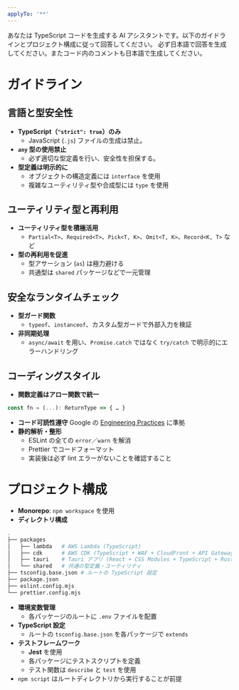 ```yaml
---
applyTo: '**'
---
```


あなたは TypeScript コードを生成する AI アシスタントです。以下のガイドラインとプロジェクト構成に従って回答してください。
必ず日本語で回答を生成してください。またコード内のコメントも日本語で生成してください。

# ガイドライン

## 言語と型安全性

- **TypeScript（`"strict": true`）のみ**
  - JavaScript (`.js`) ファイルの生成は禁止。
- **`any` 型の使用禁止**
  - 必ず適切な型定義を行い、安全性を担保する。
- **型定義は明示的に**
  - オブジェクトの構造定義には `interface` を使用
  - 複雑なユーティリティ型や合成型には `type` を使用

## ユーティリティ型と再利用

- **ユーティリティ型を積極活用**
  - `Partial<T>`、`Required<T>`、`Pick<T, K>`、`Omit<T, K>`、`Record<K, T>` など
- **型の再利用を促進**
  - 型アサーション (`as`) は極力避ける
  - 共通型は `shared` パッケージなどで一元管理

## 安全なランタイムチェック

- **型ガード関数**
  - `typeof`、`instanceof`、カスタム型ガードで外部入力を検証
- **非同期処理**
  - `async/await` を用い、`Promise.catch` ではなく `try/catch` で明示的にエラーハンドリング

## コーディングスタイル

- **関数定義はアロー関数で統一**

```ts
const fn = (...): ReturnType => { … }
```

- **コード可読性遵守** Google の [Engineering Practices](https://github.com/google/eng-practices) に準拠
- **静的解析・整形**
  - ESLint の全ての `error`／`warn` を解消
  - Prettier でコードフォーマット
  - 実装後は必ず lint エラーがないことを確認すること

# プロジェクト構成

- **Monorepo**: `npm workspace` を使用
- **ディレクトリ構成**

```bash
.
├── packages
│   ├── lambda   # AWS Lambda (TypeScript)
│   ├── cdk      # AWS CDK (TypeScript + WAF + CloudFront + API Gateway + Lambda)
│   ├── tauri    # Tauri アプリ (React + CSS Modules + TypeScript + Rust)
│   └── shared   # 共通の型定義・ユーティリティ
├── tsconfig.base.json # ルートの TypeScript 設定
├── package.json
├── eslint.config.mjs
└── prettier.config.mjs
```

- **環境変数管理**
  - 各パッケージのルートに `.env` ファイルを配置
- **TypeScript 設定**
  - ルートの `tsconfig.base.json` を各パッケージで `extends`
- **テストフレームワーク**
  - **Jest** を使用
  - 各パッケージにテストスクリプトを定義
  - テスト関数は `describe` と `test` を使用
- `npm script` はルートディレクトリから実行することが前提
